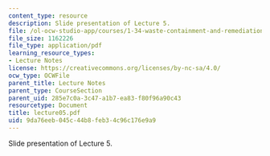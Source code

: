 ```yaml
---
content_type: resource
description: Slide presentation of Lecture 5.
file: /ol-ocw-studio-app/courses/1-34-waste-containment-and-remediation-technology-spring-2004/9da76eeb045c44b8feb34c96c176e9a9_lecture05.pdf
file_size: 1162226
file_type: application/pdf
learning_resource_types:
- Lecture Notes
license: https://creativecommons.org/licenses/by-nc-sa/4.0/
ocw_type: OCWFile
parent_title: Lecture Notes
parent_type: CourseSection
parent_uid: 285e7c0a-3c47-a1b7-ea83-f80f96a90c43
resourcetype: Document
title: lecture05.pdf
uid: 9da76eeb-045c-44b8-feb3-4c96c176e9a9
---
```

Slide presentation of Lecture 5.